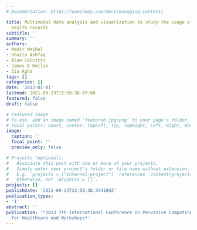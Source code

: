 ```yaml
---
# Documentation: https://wowchemy.com/docs/managing-content/

title: Multimodal data analysis and visualization to study the usage of electronic
  health records
subtitle: ''
summary: ''
authors:
- Nadir Weibel
- Shazia Ashfaq
- Alan Calvitti
- James D Hollan
- Zia Agha
tags: []
categories: []
date: '2013-01-01'
lastmod: 2021-09-23T15:50:38-07:00
featured: false
draft: false

# Featured image
# To use, add an image named `featured.jpg/png` to your page's folder.
# Focal points: Smart, Center, TopLeft, Top, TopRight, Left, Right, BottomLeft, Bottom, BottomRight.
image:
  caption: ''
  focal_point: ''
  preview_only: false

# Projects (optional).
#   Associate this post with one or more of your projects.
#   Simply enter your project's folder or file name without extension.
#   E.g. `projects = ["internal-project"]` references `content/project/deep-learning/index.md`.
#   Otherwise, set `projects = []`.
projects: []
publishDate: '2021-09-23T22:50:38.344189Z'
publication_types:
- '1'
abstract: ''
publication: '*2013 7th International Conference on Pervasive Computing Technologies
  for Healthcare and Workshops*'
---
```


